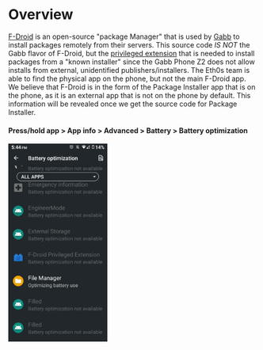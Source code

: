 # Overview
[F-Droid](https://f-droid.org/en/) is an open-source "package Manager" that is used by [Gabb](https://gabb.com/) to install packages remotely from their servers.
This source code *IS NOT* the Gabb flavor of F-Droid, but the [privileged extension](https://f-droid.org/en/packages/org.fdroid.fdroid.privileged/) that is needed to install packages
from a "known installer" since the Gabb Phone Z2 does not allow installs from external, unidentified
publishers/installers. The Eth0s team is able to find the physical app on the phone, but not the main F-Droid app. 
We believe that F-Droid is in the form of the Package Installer app that is on the phone, as it is an external app 
that is not on the phone by default. This information will be revealed once we get the source code for Package Installer.

#### Press/hold app > App info > Advanced > Battery > Battery optimization
<img src="https://github.com/Kasherpete/Gabb-Apps-Source/raw/main/images/1" alt="Error" width="200"/>